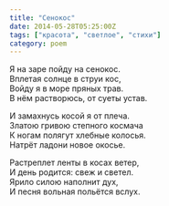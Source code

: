 ```yaml
---
title: "Сенокос"
date: 2014-05-28T05:25:00Z
tags: ["красота", "светлое", "стихи"]
category: poem
---
```


Я на заре пойду на сенокос.  
Вплетая солнце в струи кос,  
Войду я в море пряных трав.  
В нём растворюсь, от суеты устав.

И замахнусь косой я от плеча.  
Златою гривою степного космача  
К ногам полягут хлебные колосья.  
Натрёт ладони новое окосье.

Растреплет ленты в косах ветер,  
И день родится: свеж и светел.  
Ярило силою наполнит дух,  
И песня вольная польётся вслух.


